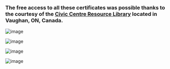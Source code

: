 ### The free access to all these certificates was possible thanks to the courtesy of the [**Civic Centre Resource Library**](https://www.vaughanpl.info/databases/view/LinkedIn_Learning) located in Vaughan, ON, Canada.

![image](https://github.com/GBlanch/Portfolio/assets/136500426/44ec396e-8632-42c8-b1aa-640849377651)

![image](https://github.com/GBlanch/Portfolio/assets/136500426/4b5ee52f-e0ae-47f9-a7d8-0989e797f2cf)

![image](https://github.com/GBlanch/Portfolio/assets/136500426/4170195c-e572-417b-9f1d-0b24224cb50e)

![image](https://github.com/GBlanch/Portfolio/assets/136500426/1efe4502-34ed-49ac-94d8-2d86d060e250)


